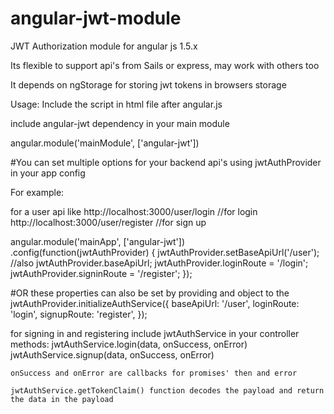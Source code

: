 # angular-jwt-module
JWT Authorization module for angular js 1.5.x


Its flexible to support api's from Sails or express, may work with others too 

It depends on ngStorage for storing jwt tokens in browsers storage


Usage:
  Include the script in html file after angular.js 
  
  <script src="path/to/file/angular-jwt.js"></script>
  
  include angular-jwt dependency in your main module
  
  angular.module('mainModule', ['angular-jwt'])
  
  
  #You can set multiple options for your backend api's using jwtAuthProvider in your app config
  
  For example: 
  
  for a user api like 
  http://localhost:3000/user/login    //for login 
  http://localhost:3000/user/register   //for sign up
  

  angular.module('mainApp', ['angular-jwt'])
    .config(function(jwtAuthProvider) {
      jwtAuthProvider.setBaseApiUrl('/user');  //also jwtAuthProvider.baseApiUrl;
      jwtAuthProvider.loginRoute = '/login';
      jwtAuthProvider.signinRoute = '/register';
    });
    
  #OR 
  these properties can also be set by providing and object to the jwtAuthProvider.initializeAuthService({
    baseApiUrl: '/user',
    loginRoute: 'login',
    signupRoute: 'register',
  });
  
  for signing in and registering include jwtAuthService in your controller 
  methods: 
    jwtAuthService.login(data, onSuccess, onError)
    jwtAuthService.signup(data, onSuccess, onError)
    
    onSuccess and onError are callbacks for promises' then and error
    
    jwtAuthService.getTokenClaim() function decodes the payload and return the data in the payload
  
      
  
